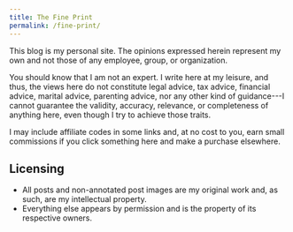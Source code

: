 ```yaml
---
title: The Fine Print
permalink: /fine-print/
---
```

This blog is my personal site. The opinions expressed herein represent my own
and not those of any employee, group, or organization.

You should know that I am not an expert. I write here at my leisure, and thus,
the views here do not constitute legal advice, tax advice, financial advice,
marital advice, parenting advice, nor any other kind of guidance---I cannot
guarantee the validity, accuracy, relevance, or completeness of anything here,
even though I try to achieve those traits.

I may include affiliate codes in some links and, at no cost to you, earn small
commissions if you click something here and make a purchase elsewhere.

## Licensing

- All posts and non-annotated post images are my original work and, as such, are
  my intellectual property.
- Everything else appears by permission and is the property of its respective owners.
